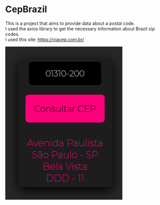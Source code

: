 # CepBrazil
This is a project that aims to provide data about a postal code.<br>
I used the axios library to get the necessary information about Brazil zip codes.<br>
I used this site: https://viacep.com.br/ 

<img src="CEP.jpg"/>
